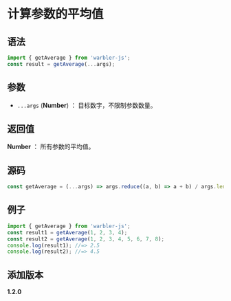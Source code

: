 # 计算参数的平均值

## 语法

```js
import { getAverage } from 'warbler-js';
const result = getAverage(...args);
```

## 参数

- `...args` (**Number**) ： 目标数字，不限制参数数量。

## 返回值

**Number** ： 所有参数的平均值。

## 源码

```js
const getAverage = (...args) => args.reduce((a, b) => a + b) / args.length;
```

## 例子

```js
import { getAverage } from 'warbler-js';
const result1 = getAverage(1, 2, 3, 4);
const result2 = getAverage(1, 2, 3, 4, 5, 6, 7, 8);
console.log(result1); //=> 2.5
console.log(result2); //=> 4.5
```

## 添加版本

**1.2.0**
